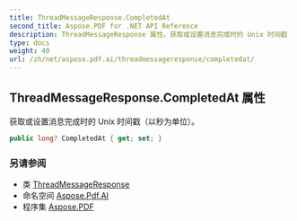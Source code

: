 ```yaml
---
title: ThreadMessageResponse.CompletedAt
second_title: Aspose.PDF for .NET API Reference
description: ThreadMessageResponse 属性。获取或设置消息完成时的 Unix 时间戳（以秒为单位）
type: docs
weight: 40
url: /zh/net/aspose.pdf.ai/threadmessageresponse/completedat/
---
```

## ThreadMessageResponse.CompletedAt 属性

获取或设置消息完成时的 Unix 时间戳（以秒为单位）。

```csharp
public long? CompletedAt { get; set; }
```

### 另请参阅

* 类 [ThreadMessageResponse](../)
* 命名空间 [Aspose.Pdf.AI](../../../aspose.pdf.ai/)
* 程序集 [Aspose.PDF](../../../)